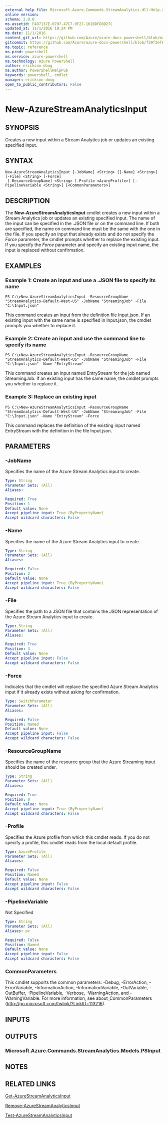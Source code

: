 ```yaml
---
external help file: Microsoft.Azure.Commands.StreamAnalytics.dll-Help.xml
online version: 
schema: 2.0.0
ms.assetid: F4D7137E-0707-47C7-9F27-161BDFD8D27C
updated_at: 11/1/2016 10:24 PM
ms.date: 11/1/2016
content_git_url: https://github.com/Azure/azure-docs-powershell/blob/master/azureps-cmdlets-docs/ResourceManager/AzureRM.StreamAnalytics/v0.9.8/New-AzureStreamAnalyticsInput.md
gitcommit: https://github.com/Azure/azure-docs-powershell/blob/f59f3ef60bc592383812213e69fd77ba950759ed/azureps-cmdlets-docs/ResourceManager/AzureRM.StreamAnalytics/v0.9.8/New-AzureStreamAnalyticsInput.md
ms.topic: reference
ms.prod: powershell
ms.service: azure-powershell
ms.technology: Azure PowerShell
author: erickson-doug
ms.author: PowerShellHelpPub
keywords: powershell, cmdlet
manager: erickson-doug
open_to_public_contributors: False
---
```


# New-AzureStreamAnalyticsInput

## SYNOPSIS
Creates a new input within a Stream Analytics job or updates an existing specified input.

## SYNTAX

```
New-AzureStreamAnalyticsInput [-JobName] <String> [[-Name] <String>] [-File] <String> [-Force]
 [-ResourceGroupName] <String> [-Profile <AzureProfile>] [-PipelineVariable <String>] [<CommonParameters>]
```

## DESCRIPTION
The **New-AzureStreamAnalyticsInput** cmdlet creates a new input within a Stream Analytics job or updates an existing specified input.
The name of the input can be specified in the .JSON file or on the command line.
If both are specified, the name on command line must be the same with the one in the file.
If you specify an input that already exists and do not specify the *Force* parameter, the cmdlet prompts whether to replace the existing input.
If you specify the *Force* parameter and specify an existing input name, the input is replaced without confirmation.

## EXAMPLES

### Example 1: Create an input and use a .JSON file to specify its name
```
PS C:\>New-AzureStreamAnalyticsInput -ResourceGroupName "StreamAnalytics-Default-West-US" -JobName "StreamingJob" -File "C:\Input.json"
```

This command creates an input from the definition file Input.json.
If an existing input with the same name is specified in Input.json, the cmdlet prompts you whether to replace it.

### Example 2: Create an input and use the command line to specify its name
```
PS C:\>New-AzureStreamAnalyticsInput -ResourceGroupName "StreamAnalytics-Default-West-US" -JobName "StreamingJob" -File "C:\Input.json" -Name "EntryStream"
```

This command creates an input named EntryStream for the job named StreamingJob.
If an existing input has the same name, the cmdlet prompts you whether to replace it.

### Example 3: Replace an existing input
```
PS C:\>New-AzureStreamAnalyticsInput -ResourceGroupName "StreamAnalytics-Default-West-US" -JobName "StreamingJob" -File "C:\Input.json" -Name "EntryStream" -Force
```

This command replaces the definition of the existing input named EntryStream with the definition in the file Input.json.

## PARAMETERS

### -JobName
Specifies the name of the Azure Stream Analytics input to create.

```yaml
Type: String
Parameter Sets: (All)
Aliases: 

Required: True
Position: 1
Default value: None
Accept pipeline input: True (ByPropertyName)
Accept wildcard characters: False
```

### -Name
Specifies the name of the Azure Stream Analytics input to create.

```yaml
Type: String
Parameter Sets: (All)
Aliases: 

Required: False
Position: 2
Default value: None
Accept pipeline input: True (ByPropertyName)
Accept wildcard characters: False
```

### -File
Specifies the path to a JSON file that contains the JSON representation of the Azure Stream Analytics input to create.

```yaml
Type: String
Parameter Sets: (All)
Aliases: 

Required: True
Position: 3
Default value: None
Accept pipeline input: False
Accept wildcard characters: False
```

### -Force
Indicates that the cmdlet will replace the specified Azure Stream Analytics input if it already exists without asking for confirmation.

```yaml
Type: SwitchParameter
Parameter Sets: (All)
Aliases: 

Required: False
Position: Named
Default value: None
Accept pipeline input: False
Accept wildcard characters: False
```

### -ResourceGroupName
Specifies the name of the resource group that the Azure Streaming input should be created under.

```yaml
Type: String
Parameter Sets: (All)
Aliases: 

Required: True
Position: 0
Default value: None
Accept pipeline input: True (ByPropertyName)
Accept wildcard characters: False
```

### -Profile
Specifies the Azure profile from which this cmdlet reads.
If you do not specify a profile, this cmdlet reads from the local default profile.

```yaml
Type: AzureProfile
Parameter Sets: (All)
Aliases: 

Required: False
Position: Named
Default value: None
Accept pipeline input: False
Accept wildcard characters: False
```

### -PipelineVariable
Not Specified

```yaml
Type: String
Parameter Sets: (All)
Aliases: pv

Required: False
Position: Named
Default value: None
Accept pipeline input: False
Accept wildcard characters: False
```

### CommonParameters
This cmdlet supports the common parameters: -Debug, -ErrorAction, -ErrorVariable, -InformationAction, -InformationVariable, -OutVariable, -OutBuffer, -PipelineVariable, -Verbose, -WarningAction, and -WarningVariable. For more information, see about_CommonParameters (http://go.microsoft.com/fwlink/?LinkID=113216).

## INPUTS

## OUTPUTS

### Microsoft.Azure.Commands.StreamAnalytics.Models.PSInput

## NOTES

## RELATED LINKS

[Get-AzureStreamAnalyticsInput](xref:ResourceManager/AzureRM.StreamAnalytics/v0.9.8/Get-AzureStreamAnalyticsInput.md)

[Remove-AzureStreamAnalyticsInput](xref:ResourceManager/AzureRM.StreamAnalytics/v0.9.8/Remove-AzureStreamAnalyticsInput.md)

[Test-AzureStreamAnalyticsInput](xref:ResourceManager/AzureRM.StreamAnalytics/v0.9.8/Test-AzureStreamAnalyticsInput.md)



